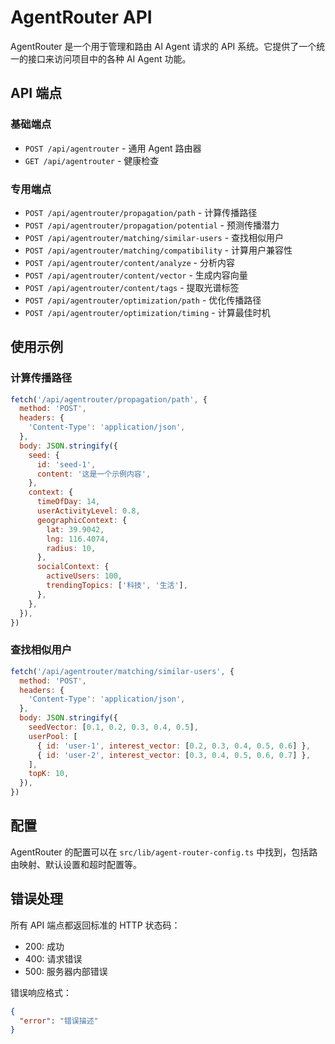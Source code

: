 # AgentRouter API

AgentRouter 是一个用于管理和路由 AI Agent 请求的 API 系统。它提供了一个统一的接口来访问项目中的各种 AI Agent 功能。

## API 端点

### 基础端点
- `POST /api/agentrouter` - 通用 Agent 路由器
- `GET /api/agentrouter` - 健康检查

### 专用端点
- `POST /api/agentrouter/propagation/path` - 计算传播路径
- `POST /api/agentrouter/propagation/potential` - 预测传播潜力
- `POST /api/agentrouter/matching/similar-users` - 查找相似用户
- `POST /api/agentrouter/matching/compatibility` - 计算用户兼容性
- `POST /api/agentrouter/content/analyze` - 分析内容
- `POST /api/agentrouter/content/vector` - 生成内容向量
- `POST /api/agentrouter/content/tags` - 提取光谱标签
- `POST /api/agentrouter/optimization/path` - 优化传播路径
- `POST /api/agentrouter/optimization/timing` - 计算最佳时机

## 使用示例

### 计算传播路径
```javascript
fetch('/api/agentrouter/propagation/path', {
  method: 'POST',
  headers: {
    'Content-Type': 'application/json',
  },
  body: JSON.stringify({
    seed: {
      id: 'seed-1',
      content: '这是一个示例内容',
    },
    context: {
      timeOfDay: 14,
      userActivityLevel: 0.8,
      geographicContext: {
        lat: 39.9042,
        lng: 116.4074,
        radius: 10,
      },
      socialContext: {
        activeUsers: 100,
        trendingTopics: ['科技', '生活'],
      },
    },
  }),
})
```

### 查找相似用户
```javascript
fetch('/api/agentrouter/matching/similar-users', {
  method: 'POST',
  headers: {
    'Content-Type': 'application/json',
  },
  body: JSON.stringify({
    seedVector: [0.1, 0.2, 0.3, 0.4, 0.5],
    userPool: [
      { id: 'user-1', interest_vector: [0.2, 0.3, 0.4, 0.5, 0.6] },
      { id: 'user-2', interest_vector: [0.3, 0.4, 0.5, 0.6, 0.7] },
    ],
    topK: 10,
  }),
})
```

## 配置

AgentRouter 的配置可以在 `src/lib/agent-router-config.ts` 中找到，包括路由映射、默认设置和超时配置等。

## 错误处理

所有 API 端点都返回标准的 HTTP 状态码：
- 200: 成功
- 400: 请求错误
- 500: 服务器内部错误

错误响应格式：
```json
{
  "error": "错误描述"
}
```